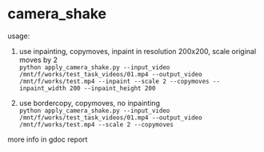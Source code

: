 # camera_shake

usage:
1) use inpainting, copymoves, inpaint in resolution 200x200, scale original moves by 2  
    ```python apply_camera_shake.py --input_video /mnt/f/works/test_task_videos/01.mp4 --output_video /mnt/f/works/test.mp4 --inpaint --scale 2 --copymoves --inpaint_width 200 --inpaint_height 200```

2) use bordercopy, copymoves, no inpainting  
   ```python apply_camera_shake.py --input_video /mnt/f/works/test_task_videos/01.mp4 --output_video /mnt/f/works/test.mp4 --scale 2 --copymoves```

more info in gdoc report
